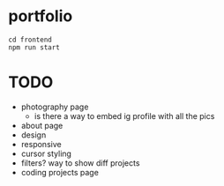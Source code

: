 # portfolio
```
cd frontend
npm run start
```

# TODO
- photography page
    - is there a way to embed ig profile with all the pics
- about page
- design
- responsive
- cursor styling
- filters? way to show diff projects
- coding projects page
